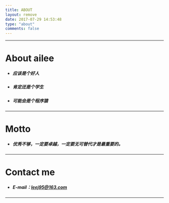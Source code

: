 ```yaml
---
title: ABOUT
layout: remove
date: 2017-07-29 14:53:48
type: "about"
comments: false
---
```


---

# About ailee
- ##### 应该是个好人
- ##### 肯定还是个学生
- ##### 可能会是个程序猿

---

# Motto
- ##### 优秀不够，一定要卓越，一定要无可替代才是最重要的。

---

# Contact me
- ##### E-mail：leej95@163.com

---
